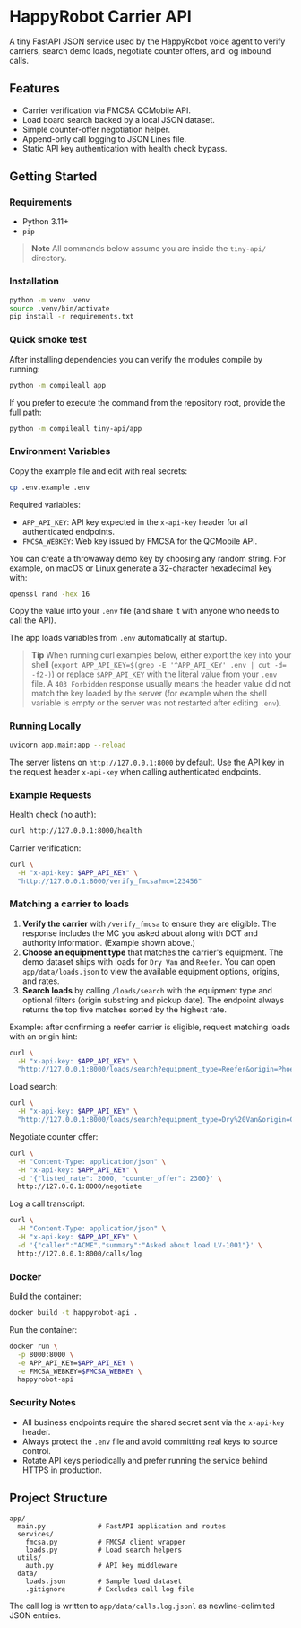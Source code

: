 # HappyRobot Carrier API

A tiny FastAPI JSON service used by the HappyRobot voice agent to verify carriers, search demo loads, negotiate counter offers, and log inbound calls.

## Features

- Carrier verification via FMCSA QCMobile API.
- Load board search backed by a local JSON dataset.
- Simple counter-offer negotiation helper.
- Append-only call logging to JSON Lines file.
- Static API key authentication with health check bypass.

## Getting Started

### Requirements

- Python 3.11+
- `pip`

> **Note**
> All commands below assume you are inside the `tiny-api/` directory.

### Installation

```bash
python -m venv .venv
source .venv/bin/activate
pip install -r requirements.txt
```

### Quick smoke test

After installing dependencies you can verify the modules compile by running:

```bash
python -m compileall app
```

If you prefer to execute the command from the repository root, provide the full path:

```bash
python -m compileall tiny-api/app
```

### Environment Variables

Copy the example file and edit with real secrets:

```bash
cp .env.example .env
```

Required variables:

- `APP_API_KEY`: API key expected in the `x-api-key` header for all authenticated endpoints.
- `FMCSA_WEBKEY`: Web key issued by FMCSA for the QCMobile API.

You can create a throwaway demo key by choosing any random string. For example, on macOS or Linux
generate a 32-character hexadecimal key with:

```bash
openssl rand -hex 16
```

Copy the value into your `.env` file (and share it with anyone who needs to call the API).

The app loads variables from `.env` automatically at startup.

> **Tip**
> When running curl examples below, either export the key into your shell (`export APP_API_KEY=$(grep -E '^APP_API_KEY' .env | cut -d= -f2-)`) or replace `$APP_API_KEY` with the literal value from your `.env` file. A `403 Forbidden` response usually means the header value did not match the key loaded by the server (for example when the shell variable is empty or the server was not restarted after editing `.env`).

### Running Locally

```bash
uvicorn app.main:app --reload
```

The server listens on `http://127.0.0.1:8000` by default. Use the API key in the request header `x-api-key` when calling authenticated endpoints.

### Example Requests

Health check (no auth):

```bash
curl http://127.0.0.1:8000/health
```

Carrier verification:

```bash
curl \
  -H "x-api-key: $APP_API_KEY" \
  "http://127.0.0.1:8000/verify_fmcsa?mc=123456"
```

### Matching a carrier to loads

1. **Verify the carrier** with `/verify_fmcsa` to ensure they are eligible. The response includes the MC you asked about along with DOT
   and authority information. (Example shown above.)
2. **Choose an equipment type** that matches the carrier's equipment. The demo dataset ships with loads for `Dry Van` and `Reefer`.
   You can open `app/data/loads.json` to view the available equipment options, origins, and rates.
3. **Search loads** by calling `/loads/search` with the equipment type and optional filters (origin substring and pickup date). The
   endpoint always returns the top five matches sorted by the highest rate.

Example: after confirming a reefer carrier is eligible, request matching loads with an origin hint:

```bash
curl \
  -H "x-api-key: $APP_API_KEY" \
  "http://127.0.0.1:8000/loads/search?equipment_type=Reefer&origin=Phoenix"
```

Load search:

```bash
curl \
  -H "x-api-key: $APP_API_KEY" \
  "http://127.0.0.1:8000/loads/search?equipment_type=Dry%20Van&origin=Chicago"
```

Negotiate counter offer:

```bash
curl \
  -H "Content-Type: application/json" \
  -H "x-api-key: $APP_API_KEY" \
  -d '{"listed_rate": 2000, "counter_offer": 2300}' \
  http://127.0.0.1:8000/negotiate
```

Log a call transcript:

```bash
curl \
  -H "Content-Type: application/json" \
  -H "x-api-key: $APP_API_KEY" \
  -d '{"caller":"ACME","summary":"Asked about load LV-1001"}' \
  http://127.0.0.1:8000/calls/log
```

### Docker

Build the container:

```bash
docker build -t happyrobot-api .
```

Run the container:

```bash
docker run \
  -p 8000:8000 \
  -e APP_API_KEY=$APP_API_KEY \
  -e FMCSA_WEBKEY=$FMCSA_WEBKEY \
  happyrobot-api
```

### Security Notes

- All business endpoints require the shared secret sent via the `x-api-key` header.
- Always protect the `.env` file and avoid committing real keys to source control.
- Rotate API keys periodically and prefer running the service behind HTTPS in production.

## Project Structure

```
app/
  main.py             # FastAPI application and routes
  services/
    fmcsa.py          # FMCSA client wrapper
    loads.py          # Load search helpers
  utils/
    auth.py           # API key middleware
  data/
    loads.json        # Sample load dataset
    .gitignore        # Excludes call log file
```

The call log is written to `app/data/calls.log.jsonl` as newline-delimited JSON entries.
